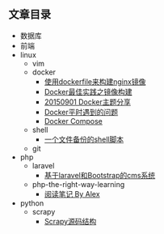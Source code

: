 ## 文章目录

- 数据库
- 前端
- linux
  - vim
  - docker
    - [使用dockerfile来构建nginx镜像](https://github.com/IBBD/blog/tree/master/linux/docker/nginx.md)
    - [Docker最佳实践之镜像构建](https://github.com/IBBD/blog/tree/master/linux/docker/docker-best-practice-build.md)
    - [20150901 Docker主题分享](https://github.com/IBBD/blog/tree/master/linux/docker/docker分享会.md)
    - [Docker平时遇到的问题](https://github.com/IBBD/blog/tree/master/linux/docker/docker-questions.md)
    - [Docker Compose](https://github.com/IBBD/blog/tree/master/linux/docker/docker-compose.md)
  - shell
    - [一个文件备份的shell脚本](https://github.com/IBBD/blog/tree/master/linux/shell/files-backup.md)
  - git
- php
  - laravel
    - [基于laravel和Bootstrap的cms系统](https://github.com/IBBD/blog/tree/master/php/laravel/laravel-bootstrapt-cms.md)
  - php-the-right-way-learning
    - [阅读笔记 By Alex](https://github.com/IBBD/blog/tree/master/php/php-the-right-way-learning/alex.md)
- python
  - scrapy
    - [Scrapy源码结构](https://github.com/IBBD/blog/tree/master/python/scrapy/源码结构.md)
